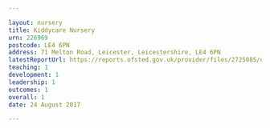 ```yaml
---

layout: nursery
title: Kiddycare Nursery
urn: 226969
postcode: LE4 6PN
address: 71 Melton Road, Leicester, Leicestershire, LE4 6PN
latestReportUrl: https://reports.ofsted.gov.uk/provider/files/2725085/urn/226969.pdf
teaching: 1
development: 1
leadership: 1
outcomes: 1
overall: 1
date: 24 August 2017

---
```

